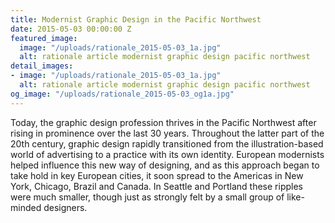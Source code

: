 ```yaml
---
title: Modernist Graphic Design in the Pacific Northwest
date: 2015-05-03 00:00:00 Z
featured_image:
  image: "/uploads/rationale_2015-05-03_1a.jpg"
  alt: rationale article modernist graphic design pacific northwest
detail_images:
- image: "/uploads/rationale_2015-05-03_1a.jpg"
  alt: rationale article modernist graphic design pacific northwest
og_image: "/uploads/rationale_2015-05-03_og1a.jpg"
---
```


Today, the graphic design profession thrives in the Pacific Northwest after rising in prominence over the last 30 years. Throughout the latter part of the 20th century, graphic design rapidly transitioned from the illustration-based world of advertising to a practice with its own identity. European modernists helped influence this new way of designing, and as this approach began to take hold in key European cities, it soon spread to the Americas in New York, Chicago, Brazil and Canada. In Seattle and Portland these ripples were much smaller, though just as strongly felt by a small group of like-minded designers.